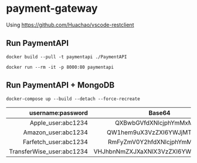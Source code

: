 # payment-gateway

Using https://github.com/Huachao/vscode-restclient
## Run PaymentAPI
`docker build --pull -t paymentapi ./PaymentAPI`

`docker run --rm -it -p 8000:80 paymentapi`


## Run PaymentAPI + MongoDB
`docker-compose up --build --detach --force-recreate`

|username:password|Base64| 
|----------:|:-------------:|
|Apple_user:abc1234|QXBwbGVfdXNlcjphYmMxMjM0 |
|Amazon_user:abc1234|QW1hem9uX3VzZXI6YWJjMTIzNA== |
|Farfetch_user:abc1234| RmFyZmV0Y2hfdXNlcjphYmMxMjM0|
|TransferWise_user:abc1234|VHJhbnNmZXJXaXNlX3VzZXI6YWJjMTIzNA==|
